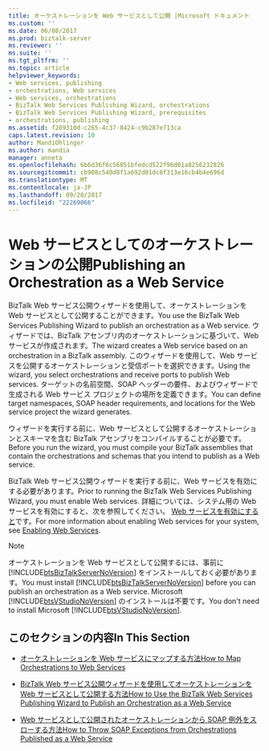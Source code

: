 ```yaml
---
title: オーケストレーションを Web サービスとして公開 |Microsoft ドキュメント
ms.custom: ''
ms.date: 06/08/2017
ms.prod: biztalk-server
ms.reviewer: ''
ms.suite: ''
ms.tgt_pltfrm: ''
ms.topic: article
helpviewer_keywords:
- Web services, publishing
- orchestrations, Web services
- Web services, orchestrations
- BizTalk Web Services Publishing Wizard, orchestrations
- BizTalk Web Services Publishing Wizard, prerequisites
- orchestrations, publishing
ms.assetid: f209310d-c265-4c37-8424-c9b287e713ca
caps.latest.revision: 10
author: MandiOhlinger
ms.author: mandia
manager: anneta
ms.openlocfilehash: 6b6d36f6c56851bfedcd522f96d01a8256232826
ms.sourcegitcommit: cb908c540d8f1a692d01dc8f313e16cb4b4e696d
ms.translationtype: MT
ms.contentlocale: ja-JP
ms.lasthandoff: 09/20/2017
ms.locfileid: "22269066"
---
```

# <a name="publishing-an-orchestration-as-a-web-service"></a><span data-ttu-id="35ecb-102">Web サービスとしてのオーケストレーションの公開</span><span class="sxs-lookup"><span data-stu-id="35ecb-102">Publishing an Orchestration as a Web Service</span></span>
<span data-ttu-id="35ecb-103">BizTalk Web サービス公開ウィザードを使用して、オーケストレーションを Web サービスとして公開することができます。</span><span class="sxs-lookup"><span data-stu-id="35ecb-103">You use the BizTalk Web Services Publishing Wizard to publish an orchestration as a Web service.</span></span> <span data-ttu-id="35ecb-104">ウィザードでは、BizTalk アセンブリ内のオーケストレーションに基づいて、Web サービスが作成されます。</span><span class="sxs-lookup"><span data-stu-id="35ecb-104">The wizard creates a Web service based on an orchestration in a BizTalk assembly.</span></span> <span data-ttu-id="35ecb-105">このウィザードを使用して、Web サービスを公開するオーケストレーションと受信ポートを選択できます。</span><span class="sxs-lookup"><span data-stu-id="35ecb-105">Using the wizard, you select orchestrations and receive ports to publish Web services.</span></span> <span data-ttu-id="35ecb-106">ターゲットの名前空間、SOAP ヘッダーの要件、およびウィザードで生成される Web サービス プロジェクトの場所を定義できます。</span><span class="sxs-lookup"><span data-stu-id="35ecb-106">You can define target namespaces, SOAP header requirements, and locations for the Web service project the wizard generates.</span></span>  
  
 <span data-ttu-id="35ecb-107">ウィザードを実行する前に、Web サービスとして公開するオーケストレーションとスキーマを含む BizTalk アセンブリをコンパイルすることが必要です。</span><span class="sxs-lookup"><span data-stu-id="35ecb-107">Before you run the wizard, you must compile your BizTalk assemblies that contain the orchestrations and schemas that you intend to publish as a Web service.</span></span>  
  
 <span data-ttu-id="35ecb-108">BizTalk Web サービス公開ウィザードを実行する前に、Web サービスを有効にする必要があります。</span><span class="sxs-lookup"><span data-stu-id="35ecb-108">Prior to running the BizTalk Web Services Publishing Wizard, you must enable Web services.</span></span> <span data-ttu-id="35ecb-109">詳細については、システム用の Web サービスを有効にすると、次を参照してください。 [Web サービスを有効にすると](../core/enabling-web-services.md)です。</span><span class="sxs-lookup"><span data-stu-id="35ecb-109">For more information about enabling Web services for your system, see [Enabling Web Services](../core/enabling-web-services.md).</span></span>  
  
> [!NOTE]
>  <span data-ttu-id="35ecb-110">オーケストレーションを Web サービスとして公開するには、事前に [!INCLUDE[btsBizTalkServerNoVersion](../includes/btsbiztalkservernoversion-md.md)] をインストールしておく必要があります。</span><span class="sxs-lookup"><span data-stu-id="35ecb-110">You must install [!INCLUDE[btsBizTalkServerNoVersion](../includes/btsbiztalkservernoversion-md.md)] before you can publish an orchestration as a Web service.</span></span> <span data-ttu-id="35ecb-111">Microsoft [!INCLUDE[btsVStudioNoVersion](../includes/btsvstudionoversion-md.md)] のインストールは不要です。</span><span class="sxs-lookup"><span data-stu-id="35ecb-111">You don't need to install Microsoft [!INCLUDE[btsVStudioNoVersion](../includes/btsvstudionoversion-md.md)].</span></span>  
  
## <a name="in-this-section"></a><span data-ttu-id="35ecb-112">このセクションの内容</span><span class="sxs-lookup"><span data-stu-id="35ecb-112">In This Section</span></span>  
  
-   [<span data-ttu-id="35ecb-113">オーケストレーションを Web サービスにマップする方法</span><span class="sxs-lookup"><span data-stu-id="35ecb-113">How to Map Orchestrations to Web Services</span></span>](../core/how-to-map-orchestrations-to-web-services.md)  
  
-   [<span data-ttu-id="35ecb-114">BizTalk Web サービス公開ウィザードを使用してオーケストレーションを Web サービスとして公開する方法</span><span class="sxs-lookup"><span data-stu-id="35ecb-114">How to Use the BizTalk Web Services Publishing Wizard to Publish an Orchestration as a Web Service</span></span>](../core/publish-orchestration-as-web-service--biztalk-web-services-publishing-wizard.md)  
  
-   [<span data-ttu-id="35ecb-115">Web サービスとして公開されたオーケストレーションから SOAP 例外をスローする方法</span><span class="sxs-lookup"><span data-stu-id="35ecb-115">How to Throw SOAP Exceptions from Orchestrations Published as a Web Service</span></span>](../core/how-to-throw-soap-exceptions-from-orchestrations-published-as-a-web-service.md)